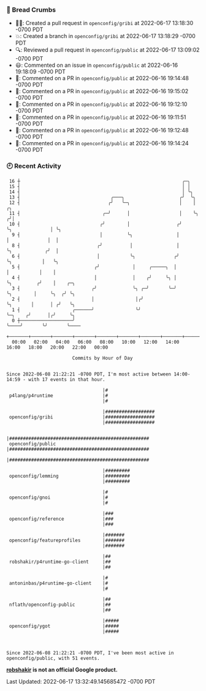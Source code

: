 ### 🍞 Bread Crumbs

 * ✍🏼: Created a pull request in `openconfig/gribi` at 2022-06-17 13:18:30 -0700 PDT
 * 💥: Created a branch in `openconfig/gribi` at 2022-06-17 13:18:29 -0700 PDT
 * 🔍: Reviewed a pull request in  `openconfig/public` at 2022-06-17 13:09:02 -0700 PDT
 * 😃: Commented on an issue in `openconfig/public` at 2022-06-16 19:18:09 -0700 PDT
 * 💬: Commented on a PR in  `openconfig/public` at 2022-06-16 19:14:48 -0700 PDT
 * 💬: Commented on a PR in  `openconfig/public` at 2022-06-16 19:15:02 -0700 PDT
 * 💬: Commented on a PR in  `openconfig/public` at 2022-06-16 19:12:10 -0700 PDT
 * 💬: Commented on a PR in  `openconfig/public` at 2022-06-16 19:11:51 -0700 PDT
 * 💬: Commented on a PR in  `openconfig/public` at 2022-06-16 19:12:48 -0700 PDT
 * 💬: Commented on a PR in  `openconfig/public` at 2022-06-16 19:14:24 -0700 PDT

### 🕘 Recent Activity
```
 16 ┼                                                           ╭─╮
 15 ┤                                                           │ │
 14 ┤                                                           │ ╰╮
 13 ┤                                 ╭───╮                    ╭╯  ╰╮
 12 ┤                                ╭╯   ╰─╮                  │    │                 ╭╮
 11 ┤                              ╭─╯      │                  │    ╰╮               ╭╯│
 10 ┤                             ╭╯        │                 ╭╯     ╰╮              │ ╰╮
  9 ┤                             │         ╰╮                │       │              │  │
  8 ┤                            ╭╯          │                │       ╰╮            ╭╯  │
  6 ┤                            │           ╰╮              ╭╯        ╰╮           │   ╰╮
  5 ┤                           ╭╯            │     ╭─────╮  │          │           │    │
  4 ┤                           │             │    ╭╯     ╰╮ │          ╰╮         ╭╯    │    ╭─╮
  3 ┤                          ╭╯             ╰╮ ╭─╯       ╰─╯           ╰╮        │     ╰╮  ╭╯ ╰╮
  2 ┤                          │               │╭╯                        ╰╮       │      │ ╭╯   ╰╮
  1 ┤                   ╭──────╯               ╰╯                          ╰─╮    ╭╯      │╭╯     ╰╮
  0 ┼───────────────────╯                                                    ╰────╯       ╰╯       ╰────
    +───────+───────+───────+───────+───────+───────+───────+───────+───────+───────+───────+───────+────
  00:00   02:00   04:00   06:00   08:00   10:00   12:00   14:00   16:00   18:00   20:00   22:00   00:00   

						Commits by Hour of Day


Since 2022-06-08 21:22:21 -0700 PDT, I'm most active between 14:00-14:59 - with 17 events in that hour.

```



```
                                   |#
 p4lang/p4runtime                  |#
                                   |#

                                   |##################
 openconfig/gribi                  |##################
                                   |##################

                                   |###################################################
 openconfig/public                 |###################################################
                                   |###################################################

                                   |#########
 openconfig/lemming                |#########
                                   |#########

                                   |#
 openconfig/gnoi                   |#
                                   |#

                                   |###
 openconfig/reference              |###
                                   |###

                                   |#######
 openconfig/featureprofiles        |#######
                                   |#######

                                   |##
 robshakir/p4runtime-go-client     |##
                                   |##

                                   |#
 antoninbas/p4runtime-go-client    |#
                                   |#

                                   |##
 nflath/openconfig-public          |##
                                   |##

                                   |#####
 openconfig/ygot                   |#####
                                   |#####



Since 2022-06-08 21:22:21 -0700 PDT, I've been most active in openconfig/public, with 51 events.

```
**[robshakir](mailto:robjs@google.com) is not an official Google product.**  


Last Updated: 2022-06-17 13:32:49.145685472 -0700 PDT
